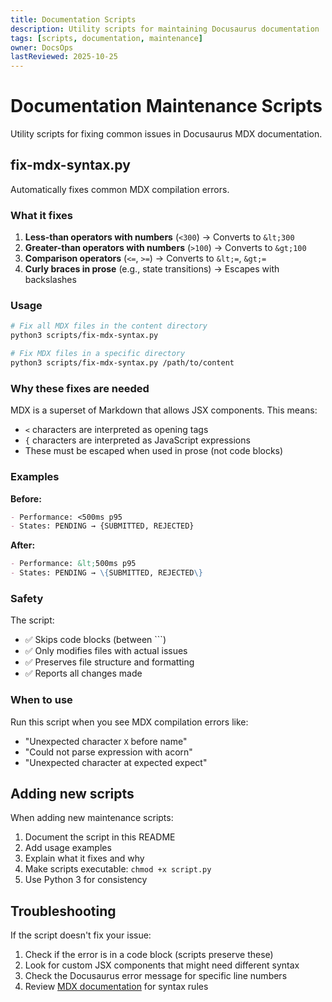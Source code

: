 ```yaml
---
title: Documentation Scripts
description: Utility scripts for maintaining Docusaurus documentation
tags: [scripts, documentation, maintenance]
owner: DocsOps
lastReviewed: 2025-10-25
---
```


# Documentation Maintenance Scripts

Utility scripts for fixing common issues in Docusaurus MDX documentation.

## fix-mdx-syntax.py

Automatically fixes common MDX compilation errors.

### What it fixes

1. **Less-than operators with numbers** (`<300`) → Converts to `&lt;300`
2. **Greater-than operators with numbers** (`>100`) → Converts to `&gt;100`
3. **Comparison operators** (`<=`, `>=`) → Converts to `&lt;=`, `&gt;=`
4. **Curly braces in prose** (e.g., state transitions) → Escapes with backslashes

### Usage

```bash
# Fix all MDX files in the content directory
python3 scripts/fix-mdx-syntax.py

# Fix MDX files in a specific directory
python3 scripts/fix-mdx-syntax.py /path/to/content
```

### Why these fixes are needed

MDX is a superset of Markdown that allows JSX components. This means:

- `<` characters are interpreted as opening tags
- `{` characters are interpreted as JavaScript expressions
- These must be escaped when used in prose (not code blocks)

### Examples

**Before:**
```markdown
- Performance: <500ms p95
- States: PENDING → {SUBMITTED, REJECTED}
```

**After:**
```markdown
- Performance: &lt;500ms p95
- States: PENDING → \{SUBMITTED, REJECTED\}
```

### Safety

The script:
- ✅ Skips code blocks (between \`\`\`)
- ✅ Only modifies files with actual issues
- ✅ Preserves file structure and formatting
- ✅ Reports all changes made

### When to use

Run this script when you see MDX compilation errors like:

- "Unexpected character `X` before name"
- "Could not parse expression with acorn"
- "Unexpected character at expected expect"

## Adding new scripts

When adding new maintenance scripts:

1. Document the script in this README
2. Add usage examples
3. Explain what it fixes and why
4. Make scripts executable: `chmod +x script.py`
5. Use Python 3 for consistency

## Troubleshooting

If the script doesn't fix your issue:

1. Check if the error is in a code block (scripts preserve these)
2. Look for custom JSX components that might need different syntax
3. Check the Docusaurus error message for specific line numbers
4. Review [MDX documentation](https://mdxjs.com/) for syntax rules

